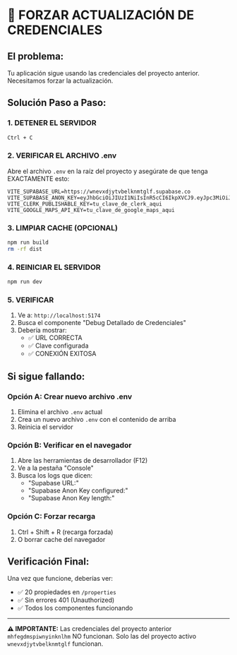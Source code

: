 # 🚨 FORZAR ACTUALIZACIÓN DE CREDENCIALES

## **El problema:**
Tu aplicación sigue usando las credenciales del proyecto anterior. Necesitamos forzar la actualización.

## **Solución Paso a Paso:**

### **1. DETENER EL SERVIDOR**
```bash
Ctrl + C
```

### **2. VERIFICAR EL ARCHIVO .env**
Abre el archivo `.env` en la raíz del proyecto y asegúrate de que tenga EXACTAMENTE esto:

```env
VITE_SUPABASE_URL=https://wnevxdjytvbelknmtglf.supabase.co
VITE_SUPABASE_ANON_KEY=eyJhbGciOiJIUzI1NiIsInR5cCI6IkpXVCJ9.eyJpc3MiOiJzdXBhYmFzZSIsInJlZiI6InduZXZ4ZGp5dHZiZWxrbm10Z2xmIiwicm9sZSI6ImFub24iLCJpYXQiOjE3NTIxMzQxMjksImV4cCI6MjA2NzcxMDEyOX0.akA0n6yo5CbgB71dOTZBIEsityuohWegUpTTwQXdDA0
VITE_CLERK_PUBLISHABLE_KEY=tu_clave_de_clerk_aqui
VITE_GOOGLE_MAPS_API_KEY=tu_clave_de_google_maps_aqui
```

### **3. LIMPIAR CACHE (OPCIONAL)**
```bash
npm run build
rm -rf dist
```

### **4. REINICIAR EL SERVIDOR**
```bash
npm run dev
```

### **5. VERIFICAR**
1. Ve a: `http://localhost:5174`
2. Busca el componente "Debug Detallado de Credenciales"
3. Debería mostrar:
   - ✅ URL CORRECTA
   - ✅ Clave configurada
   - ✅ CONEXIÓN EXITOSA

## **Si sigue fallando:**

### **Opción A: Crear nuevo archivo .env**
1. Elimina el archivo `.env` actual
2. Crea un nuevo archivo `.env` con el contenido de arriba
3. Reinicia el servidor

### **Opción B: Verificar en el navegador**
1. Abre las herramientas de desarrollador (F12)
2. Ve a la pestaña "Console"
3. Busca los logs que dicen:
   - "Supabase URL:"
   - "Supabase Anon Key configured:"
   - "Supabase Anon Key length:"

### **Opción C: Forzar recarga**
1. Ctrl + Shift + R (recarga forzada)
2. O borrar cache del navegador

## **Verificación Final:**
Una vez que funcione, deberías ver:
- ✅ 20 propiedades en `/properties`
- ✅ Sin errores 401 (Unauthorized)
- ✅ Todos los componentes funcionando

---

**⚠️ IMPORTANTE:** Las credenciales del proyecto anterior `mhfegdmspiwnyinknlhm` NO funcionan. Solo las del proyecto activo `wnevxdjytvbelknmtglf` funcionan. 